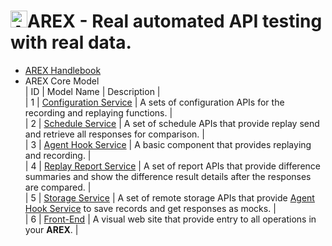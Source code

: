 # <img src="https://avatars.githubusercontent.com/u/103105168?s=200&v=4" alt="Arex Icon" width="27" height=""/>AREX - Real automated API testing with real data. 

- [AREX Handlebook](https://arextest.github.io/arex-doc/)
- AREX Core Model  
| ID | Model Name | Description |  
| 1 | [Configuration Service](https://github.com/arextest/arex-config) | A sets of configuration APIs for the   recording and replaying functions. |  
| 2 | [Schedule Service](https://github.com/arextest/arex-replay-schedule) | A set of schedule APIs that provide replay send and  retrieve all responses for comparison. |  
| 3 | [Agent Hook Service](https://github.com/arextest/arex-agent-java) | A basic component that  provides replaying and recording.  |  
| 4 | [Replay Report Service](https://github.com/arextest/arex-report)  | A set of report APIs that provide difference summaries and show the difference result details after the responses are compared. |  
| 5 | [Storage Service](https://github.com/arextest/arex-storage) | A set of remote storage APIs that  provide [Agent Hook Service](https://github.com/arextest/arex-agent-java) to save records and get responses as mocks. |  
| 6 | [Front-End](https://github.com/arextest/arex-front-end)  | A visual web site that provide entry to all operations in your **AREX**.  |  

